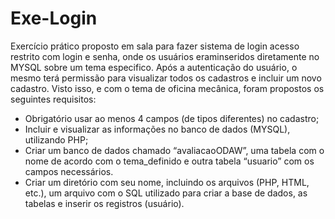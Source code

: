 # Exe-Login
Exercício prático proposto em sala para fazer sistema de login acesso restrito com login e senha, onde os usuários eraminseridos diretamente no MYSQL sobre um tema especifico. 
Após a autenticação do usuário, o mesmo terá permissão para visualizar todos os cadastros e incluir um novo cadastro. 
Visto isso, e com o tema de oficina mecânica, foram propostos os seguintes requisitos:
* Obrigatório usar ao menos 4 campos (de tipos diferentes) no cadastro;
* Incluir e visualizar as informações no banco de dados (MYSQL), utilizando PHP;
* Criar um banco de dados chamado “avaliacaoODAW”, uma tabela com o nome de acordo com o tema_definido e outra tabela “usuario” com os campos necessários. 
* Criar um diretório com seu nome, incluindo os arquivos (PHP, HTML, etc.), um arquivo com o SQL utilizado para criar a base de dados, as tabelas e inserir os registros (usuário). 

